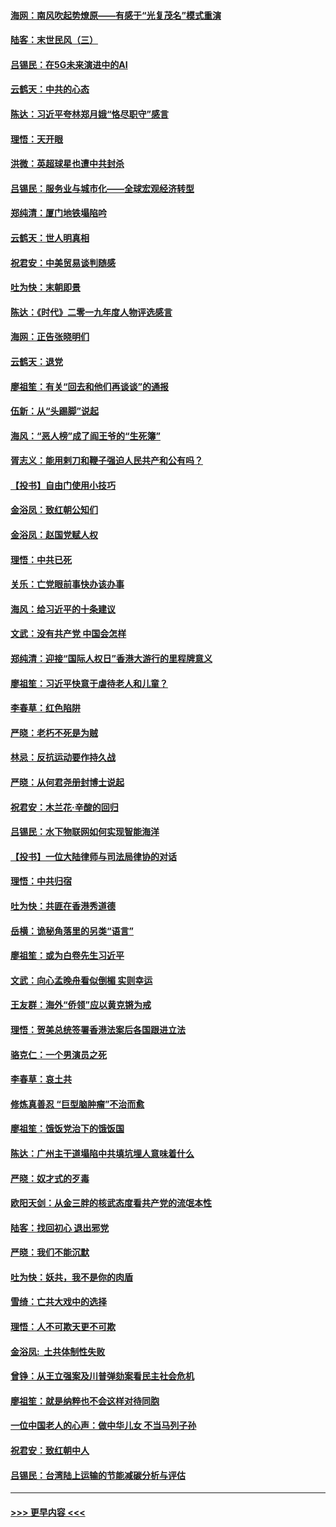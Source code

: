 #### [海网：南风吹起势燎原——有感于“光复茂名”模式重演](../pages/nsc993/n11732308.md?t=12191701) 
#### [陆客：末世民风（三）](../pages/nsc993/n11732211.md?t=12191701) 
#### [吕锡民：在5G未来演进中的AI](../pages/nsc993/n11730010.md?t=12191701) 
#### [云鹤天：中共的心态](../pages/nsc993/n11729906.md?t=12191701) 
#### [陈达：习近平夸林郑月娥“恪尽职守”感言](../pages/nsc993/n11729881.md?t=12191701) 
#### [理悟：天开眼](../pages/nsc993/n11729699.md?t=12191701) 
#### [洪微：英超球星也遭中共封杀](../pages/nsc993/n11727243.md?t=12191701) 
#### [吕锡民：服务业与城市化——全球宏观经济转型](../pages/nsc993/n11725845.md?t=12191701) 
#### [郑纯清：厦门地铁塌陷吟](../pages/nsc993/n11725813.md?t=12191701) 
#### [云鹤天：世人明真相](../pages/nsc993/n11725621.md?t=12191701) 
#### [祝君安：中美贸易谈判随感](../pages/nsc993/n11725609.md?t=12191701) 
#### [吐为快：末朝即景](../pages/nsc993/n11723365.md?t=12191701) 
#### [陈达：《时代》二零一九年度人物评选感言](../pages/nsc993/n11723337.md?t=12191701) 
#### [海网：正告张晓明们](../pages/nsc993/n11723228.md?t=12191701) 
#### [云鹤天：退党](../pages/nsc993/n11723056.md?t=12191701) 
#### [廖祖笙：有关“回去和他们再谈谈”的通报](../pages/nsc993/n11722442.md?t=12191701) 
#### [伍新：从“头踢脚”说起](../pages/nsc993/n11722429.md?t=12191701) 
#### [海风：“恶人榜”成了阎王爷的“生死簿”](../pages/nsc993/n11722272.md?t=12191701) 
#### [胥志义：能用剌刀和鞭子强迫人民共产和公有吗？](../pages/nsc993/n11720569.md?t=12191701) 
#### [【投书】自由门使用小技巧](../pages/nsc993/n11720180.md?t=12191701) 
#### [金浴凤：致红朝公知们](../pages/nsc993/n11720563.md?t=12191701) 
#### [金浴凤：赵国党赋人权](../pages/nsc993/n11720533.md?t=12191701) 
#### [理悟：中共已死](../pages/nsc993/n11720233.md?t=12191701) 
#### [关乐：亡党眼前事快办该办事](../pages/nsc993/n11719160.md?t=12191701) 
#### [海风：给习近平的十条建议](../pages/nsc993/n11717616.md?t=12191701) 
#### [文武：没有共产党 中国会怎样](../pages/nsc993/n11717584.md?t=12191701) 
#### [郑纯清：迎接“国际人权日”香港大游行的里程牌意义](../pages/nsc993/n11717417.md?t=12191701) 
#### [廖祖笙：习近平快意于虐待老人和儿童？](../pages/nsc993/n11715313.md?t=12191701) 
#### [李春草：红色陷阱](../pages/nsc993/n11715029.md?t=12191701) 
#### [严晓：老朽不死是为贼](../pages/nsc993/n11712910.md?t=12191701) 
#### [林忌：反抗运动要作持久战](../pages/nsc993/n11712623.md?t=12191701) 
#### [严晓：从何君尧册封博士说起](../pages/nsc993/n11712465.md?t=12191701) 
#### [祝君安：木兰花·辛酸的回归](../pages/nsc993/n11712381.md?t=12191701) 
#### [吕锡民：水下物联网如何实现智能海洋](../pages/nsc993/n11711158.md?t=12191701) 
#### [【投书】一位大陆律师与司法局律协的对话](../pages/nsc993/n11709675.md?t=12191701) 
#### [理悟：中共归宿](../pages/nsc993/n11710059.md?t=12191701) 
#### [吐为快：共匪在香港秀道德](../pages/nsc993/n11709979.md?t=12191701) 
#### [岳横：诡秘角落里的另类“语言”](../pages/nsc993/n11709792.md?t=12191701) 
#### [廖祖笙：或为白卷先生习近平](../pages/nsc993/n11708330.md?t=12191701) 
#### [文武：向心孟晚舟看似倒楣 实则幸运](../pages/nsc993/n11708236.md?t=12191701) 
#### [王友群：海外“侨领”应以黄克锵为戒](../pages/nsc993/n11706176.md?t=12191701) 
#### [理悟：贺美总统签署香港法案后各国跟进立法](../pages/nsc993/n11706853.md?t=12191701) 
#### [骆克仁：一个男演员之死](../pages/nsc993/n11706677.md?t=12191701) 
#### [李春草：哀土共](../pages/nsc993/n11706255.md?t=12191701) 
#### [修炼真善忍 “巨型脑肿瘤”不治而愈](../pages/nsc993/n11705340.md?t=12191701) 
#### [廖祖笙：饿饭党治下的饿饭国](../pages/nsc993/n11705085.md?t=12191701) 
#### [陈达：广州主干道塌陷中共填坑埋人意味着什么](../pages/nsc993/n11705046.md?t=12191701) 
#### [严晓：奴才式的歹毒](../pages/nsc993/n11704826.md?t=12191701) 
#### [欧阳天剑：从金三胖的核武态度看共产党的流氓本性](../pages/nsc993/n11702238.md?t=12191701) 
#### [陆客：找回初心 退出邪党](../pages/nsc993/n11702213.md?t=12191701) 
#### [严晓：我们不能沉默](../pages/nsc993/n11702110.md?t=12191701) 
#### [吐为快：妖共，我不是你的肉盾](../pages/nsc993/n11701366.md?t=12191701) 
#### [雪绮：亡共大戏中的选择](../pages/nsc993/n11699922.md?t=12191701) 
#### [理悟：人不可欺天更不可欺](../pages/nsc993/n11699657.md?t=12191701) 
#### [金浴凤:  土共体制性失败](../pages/nsc993/n11699361.md?t=12191701) 
#### [曾铮：从王立强案及川普弹劾案看民主社会危机](../pages/nsc993/n11699318.md?t=12191701) 
#### [廖祖笙：就是纳粹也不会这样对待同胞](../pages/nsc993/n11697658.md?t=12191701) 
#### [一位中国老人的心声：做中华儿女 不当马列子孙](../pages/nsc993/n11697525.md?t=12191701) 
#### [祝君安：致红朝中人](../pages/nsc993/n11697518.md?t=12191701) 
#### [吕锡民：台湾陆上运输的节能减碳分析与评估](../pages/nsc993/n11694983.md?t=12191701) 

----
#### [ >>> 更早内容 <<< ](../indexes/nsc993-earlier.md)
